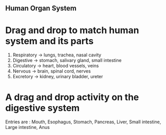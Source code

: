 ## Human Organ System

# Drag and drop to match human system and its parts

1. Respiratory → lungs, trachea, nasal cavity
2. Digestive   → stomach, salivary gland, small intestine
3. Circulatory → heart, blood vessels, veins
4. Nervous     → brain, spinal cord, nerves
5. Excretory   → kidney, urinary bladder, ureter

# A drag and drop activity on the digestive system

Entries are : Mouth, Esophagus, Stomach, Pancreas, Liver, Small intestine, Large intestine, Anus

